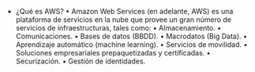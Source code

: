 - ¿Qué es AWS?
  • Amazon Web Services (en adelante, AWS) es una plataforma de servicios en la nube que
  provee un gran número de servicios de infraestructuras, tales como:
  • Almacenamiento.
  • Comunicaciones.
  • Bases de datos (BBDD).
  • Macrodatos (Big Data).
  • Aprendizaje automático (machine learning).
  • Servicios de movilidad.
  • Soluciones empresariales prepaquetizadas y certificadas.
  • Securización.
  • Gestión de identidades.
